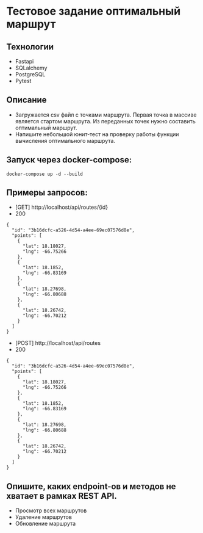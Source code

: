 # Тестовое задание оптимальный маршрут

## Технологии
- Fastapi
- SQLalchemy
- PostgreSQL
- Pytest

## Описание
- Загружается csv файл с точками маршрута.
Первая точка в массиве является стартом маршрута.
Из переданных точек нужно составить оптимальный маршрут.
- Напишите небольшой юнит-тест на проверку работы функции вычисления оптимального маршрута.

## Запуск через docker-compose:

`docker-compose up -d --build`

## Примеры запросов:

- [GET] http://localhost/api/routes/{id}
- 200
```
{
  "id": "3b16dcfc-a526-4d54-a4ee-69ec07576d8e",
  "points": [
    {
      "lat": 18.18027,
      "lng": -66.75266
    },
    {
      "lat": 18.1852,
      "lng": -66.83169
    },
    {
      "lat": 18.27698,
      "lng": -66.80688
    },
    {
      "lat": 18.26742,
      "lng": -66.70212
    }
  ]
}
```
- [POST] http://localhost/api/routes
- 200
```
{
  "id": "3b16dcfc-a526-4d54-a4ee-69ec07576d8e",
  "points": [
    {
      "lat": 18.18027,
      "lng": -66.75266
    },
    {
      "lat": 18.1852,
      "lng": -66.83169
    },
    {
      "lat": 18.27698,
      "lng": -66.80688
    },
    {
      "lat": 18.26742,
      "lng": -66.70212
    }
  ]
}
```
## Опишите, каких endpoint-ов и методов не хватает в рамках REST API.
- Просмотр всех маршрутов
- Удаление маршрутов
- Обновление маршрута